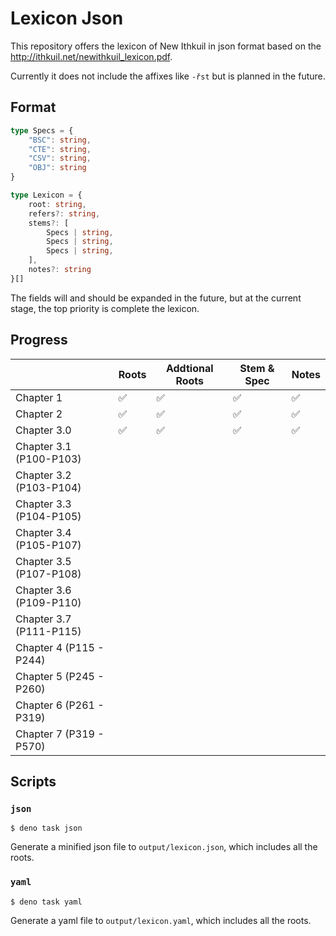 # Lexicon Json

This repository offers the lexicon of New Ithkuil in json format based on the http://ithkuil.net/newithkuil_lexicon.pdf.

Currently it does not include the affixes like `-řst` but is planned in the future.

## Format

```ts
type Specs = {
    "BSC": string,
    "CTE": string,
    "CSV": string,
    "OBJ": string
}

type Lexicon = {
    root: string,
    refers?: string,
    stems?: [
        Specs | string,
        Specs | string,
        Specs | string,
    ],
    notes?: string
}[]
```

The fields will and should be expanded in the future, but at the current stage, the top priority is complete the lexicon.

## Progress

|                         | Roots | Addtional Roots | Stem & Spec | Notes |
| ----------------------- | ----- | --------------- | ----------- | ----- |
| Chapter 1               | ✅     | ✅               | ✅           | ✅     |
| Chapter 2               | ✅     | ✅               | ✅           | ✅     |
| Chapter 3.0             | ✅     | ✅               | ✅           | ✅     |
| Chapter 3.1 (P100-P103) |       |                 |             |       |
| Chapter 3.2 (P103-P104) |       |                 |             |       |
| Chapter 3.3 (P104-P105) |       |                 |             |       |
| Chapter 3.4 (P105-P107) |       |                 |             |       |
| Chapter 3.5 (P107-P108) |       |                 |             |       |
| Chapter 3.6 (P109-P110) |       |                 |             |       |
| Chapter 3.7 (P111-P115) |       |                 |             |       |
| Chapter 4 (P115 - P244) |       |                 |             |       |
| Chapter 5 (P245 - P260) |       |                 |             |       |
| Chapter 6 (P261 - P319) |       |                 |             |       |
| Chapter 7 (P319 - P570) |       |                 |             |       |

## Scripts

### `json`

```console
$ deno task json
```
Generate a minified json file to `output/lexicon.json`, which includes all the roots.

### `yaml`

```console
$ deno task yaml
```
Generate a yaml file to `output/lexicon.yaml`, which includes all the roots.
